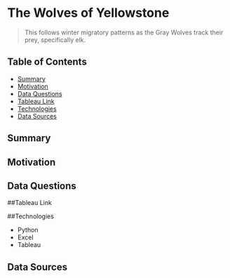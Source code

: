 # The Wolves of Yellowstone 
> This follows winter migratory patterns as the Gray Wolves track their prey, specifically elk.

## Table of Contents
* [Summary](#summary)
* [Motivation](#motivation)
* [Data Questions](#data-questions)
* [Tableau Link](#tableau-link)
* [Technologies](#technologies)
* [Data Sources](#data-sources)

## Summary

## Motivation

## Data Questions

##Tableau Link

##Technologies
* Python
* Excel 
* Tableau

## Data Sources


